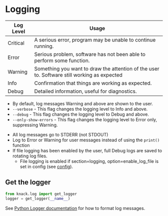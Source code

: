 Logging
=======

| Log Level   |  Usage                                                                                      |
|-------------|---------------------------------------------------------------------------------------------|
| Critical    | A serious error, program may be unable to continue running.                                 |
| Error       | Serious problem, software has not been able to perform some function.                       |
| Warning     | Something you want to draw the attention of the user to. Software still working as expected |
| Info        | Confirmation that things are working as expected.                                           |
| Debug       | Detailed information, useful for diagnostics.                                               |

- By default, log messages Warning and above are shown to the user.
- `--verbose` - This flag changes the logging level to Info and above.
- `--debug` - This flag changes the logging level to Debug and above.
- `--only-show-errors` - This flag changes the logging level to Error only, suppressing Warning.

* All log messages go to STDERR (not STDOUT)
* Log to Error or Warning for user messages instead of using the `print()` function
* If file logging has been enabled by the user, full Debug logs are saved to rotating log files.
    * File logging is enabled if section=logging, option=enable_log_file is set in config (see [config](config.md)).


Get the logger
--------------

```Python
from knack.log import get_logger
logger = get_logger(__name__)
```

See [Python Logger documentation](https://docs.python.org/3/library/logging.html#logging.Logger.debug) for how to format log messages.
